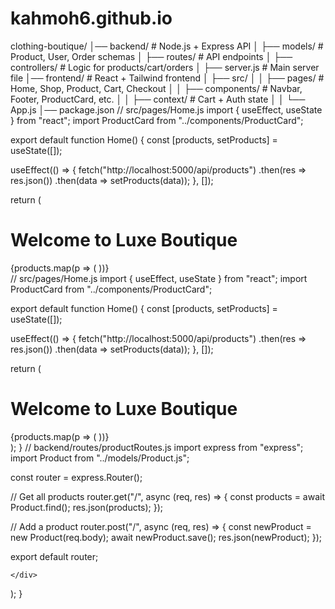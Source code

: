 # kahmoh6.github.io
clothing-boutique/
│── backend/              # Node.js + Express API
│   ├── models/           # Product, User, Order schemas
│   ├── routes/           # API endpoints
│   ├── controllers/      # Logic for products/cart/orders
│   ├── server.js         # Main server file
│── frontend/             # React + Tailwind frontend
│   ├── src/
│   │   ├── pages/        # Home, Shop, Product, Cart, Checkout
│   │   ├── components/   # Navbar, Footer, ProductCard, etc.
│   │   ├── context/      # Cart + Auth state
│   │   └── App.js
│── package.json
// src/pages/Home.js
import { useEffect, useState } from "react";
import ProductCard from "../components/ProductCard";

export default function Home() {
  const [products, setProducts] = useState([]);

  useEffect(() => {
    fetch("http://localhost:5000/api/products")
      .then(res => res.json())
      .then(data => setProducts(data));
  }, []);

  return (
    <div className="p-8">
      <h1 className="text-4xl font-bold mb-6">Welcome to Luxe Boutique</h1>
      <div className="grid grid-cols-1 sm:grid-cols-2 md:grid-cols-3 gap-6">
        {products.map(p => (
          <ProductCard key={p._id} product={p} />
        ))}
      </div>
      // src/pages/Home.js
import { useEffect, useState } from "react";
import ProductCard from "../components/ProductCard";

export default function Home() {
  const [products, setProducts] = useState([]);

  useEffect(() => {
    fetch("http://localhost:5000/api/products")
      .then(res => res.json())
      .then(data => setProducts(data));
  }, []);

  return (
    <div className="p-8">
      <h1 className="text-4xl font-bold mb-6">Welcome to Luxe Boutique</h1>
      <div className="grid grid-cols-1 sm:grid-cols-2 md:grid-cols-3 gap-6">
        {products.map(p => (
          <ProductCard key={p._id} product={p} />
        ))}
      </div>
    </div>
  );
}
// backend/routes/productRoutes.js
import express from "express";
import Product from "../models/Product.js";

const router = express.Router();

// Get all products
router.get("/", async (req, res) => {
  const products = await Product.find();
  res.json(products);
});

// Add a product
router.post("/", async (req, res) => {
  const newProduct = new Product(req.body);
  await newProduct.save();
  res.json(newProduct);
});

export default router;

    </div>
  );
}
